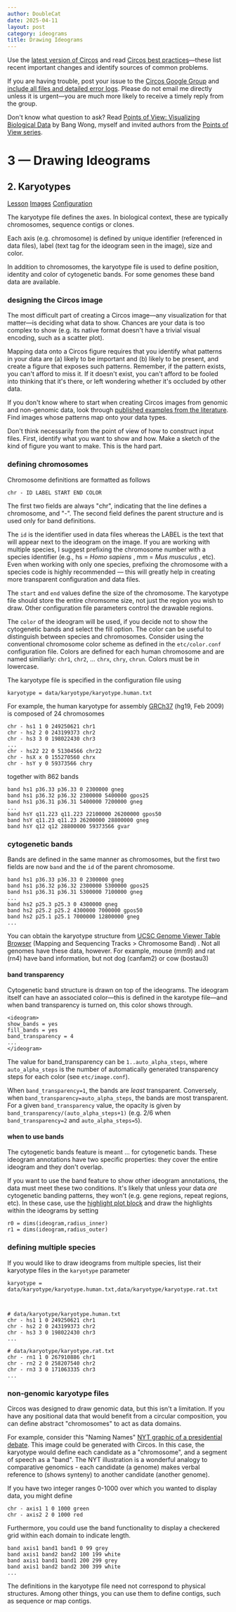 ```yaml
---
author: DoubleCat
date: 2025-04-11
layout: post
category: ideograms
title: Drawing Ideograms
---
```


Use the [latest version of Circos](/software/download/circos/) and read
[Circos best
practices](/documentation/tutorials/reference/best_practices/)—these list
recent important changes and identify sources of common problems.

If you are having trouble, post your issue to the [Circos Google
Group](https://groups.google.com/group/circos-data-visualization) and [include
all files and detailed error logs](/support/support/). Please do not email me
directly unless it is urgent—you are much more likely to receive a timely
reply from the group.

Don't know what question to ask? Read [Points of View: Visualizing Biological
Data](https://www.nature.com/nmeth/journal/v9/n12/full/nmeth.2258.html) by
Bang Wong, myself and invited authors from the [Points of View
series](https://mk.bcgsc.ca/pointsofview).

# 3 — Drawing Ideograms

## 2\. Karyotypes

[Lesson](/documentation/tutorials/ideograms/karyotypes/lesson)
[Images](/documentation/tutorials/ideograms/karyotypes/images)
[Configuration](/documentation/tutorials/ideograms/karyotypes/configuration)

The karyotype file defines the axes. In biological context, these are
typically chromosomes, sequence contigs or clones.

Each axis (e.g. chromosome) is defined by unique identifier (referenced in
data files), label (text tag for the ideogram seen in the image), size and
color.

In addition to chromosomes, the karyotype file is used to define position,
identity and color of cytogenetic bands. For some genomes these band data are
available.

### designing the Circos image

The most difficult part of creating a Circos image—any visualization for that
matter—is deciding what data to show. Chances are your data is too complex to
show (e.g. its native format doesn't have a trivial visual encoding, such as a
scatter plot).

Mapping data onto a Circos figure requires that you identify what patterns in
your data are (a) likely to be important and (b) likely to be present, and
create a figure that exposes such patterns. Remember, if the pattern exists,
you can't afford to miss it. If it doesn't exist, you can't afford to be
fooled into thinking that it's there, or left wondering whether it's occluded
by other data.

If you don't know where to start when creating Circos images from genomic and
non-genomic data, look through [published examples from the
literature](/images/scientific_literature/). Find images whose patterns map
onto your data types.

Don't think necessarily from the point of view of how to construct input
files. First, identify what you want to show and how. Make a sketch of the
kind of figure you want to make. This is the hard part.

### defining chromosomes

Chromosome definitions are formatted as follows

    
    
    chr - ID LABEL START END COLOR
    

The first two fields are always "chr", indicating that the line defines a
chromosome, and "-". The second field defines the parent structure and is used
only for band definitions.

The `id` is the identifier used in data files whereas the LABEL is the text
that will appear next to the ideogram on the image. If you are working with
multiple species, I suggest prefixing the chromosome number with a species
identifier (e.g., hs = _Homo sapiens_ , mm = _Mus musculus_ , etc). Even when
working with only one species, prefixing the chromosome with a species code is
highly recommended — this will greatly help in creating more transparent
configuration and data files.

The `start` and `end` values define the size of the chromosome. The karyotype
file should store the entire chromsome size, not just the region you wish to
draw. Other configuration file parameters control the drawable regions.

The `color` of the ideogram will be used, if you decide not to show the
cytogenetic bands and select the fill option. The color can be useful to
distinguish between species and chromosomes. Consider using the conventional
chromosome color scheme as defined in the `etc/color.conf` configuration file.
Colors are defined for each human chromosome and are named similiarly: `chr1`,
`chr2`, ... `chrx`, `chry`, `chrun`. Colors must be in lowercase.

The karyotype file is specified in the configuration file using

    
    
    karyotype = data/karyotype/karyotype.human.txt
    

For example, the human karyotype for assembly
[GRCh37](https://www.ncbi.nlm.nih.gov/assembly/2758/) (hg19, Feb 2009) is
composed of 24 chromosomes

    
    
    chr - hs1 1 0 249250621 chr1
    chr - hs2 2 0 243199373 chr2
    chr - hs3 3 0 198022430 chr3
    ...
    chr - hs22 22 0 51304566 chr22
    chr - hsX x 0 155270560 chrx
    chr - hsY y 0 59373566 chry
    

together with 862 bands

    
    
    band hs1 p36.33 p36.33 0 2300000 gneg
    band hs1 p36.32 p36.32 2300000 5400000 gpos25
    band hs1 p36.31 p36.31 5400000 7200000 gneg
    ...
    band hsY q11.223 q11.223 22100000 26200000 gpos50
    band hsY q11.23 q11.23 26200000 28800000 gneg
    band hsY q12 q12 28800000 59373566 gvar
    

### cytogenetic bands

Bands are defined in the same manner as chromosomes, but the first two fields
are now `band` and the `id` of the parent chromosome.

    
    
    band hs1 p36.33 p36.33 0 2300000 gneg
    band hs1 p36.32 p36.32 2300000 5300000 gpos25
    band hs1 p36.31 p36.31 5300000 7100000 gneg
    ...
    band hs2 p25.3 p25.3 0 4300000 gneg
    band hs2 p25.2 p25.2 4300000 7000000 gpos50
    band hs2 p25.1 p25.1 7000000 12800000 gneg
    ...
    

You can obtain the karyotype structure from [UCSC Genome Viewer Table
Browser](https://genome.ucsc.edu/cgi-bin/hgTables?command=start) (Mapping and
Sequencing Tracks > Chromosome Band) . Not all genomes have these data,
however. For example, mouse (mm9) and rat (rn4) have band information, but not
dog (canfam2) or cow (bostau3)

#### band transparency

Cytogenetic band structure is drawn on top of the ideograms. The ideogram
itself can have an associated color—this is defined in the karotype file—and
when band transparency is turned on, this color shows through.

    
    
    <ideogram>
    show_bands = yes
    fill_bands = yes
    band_transparency = 4
    ...
    </ideogram>
    

The value for band_transparency can be `1..auto_alpha_steps`, where
`auto_alpha_steps` is the number of automatically generated transparency steps
for each color (see `etc/image.conf`).

When `band_transparency=1`, the bands are _least_ transparent. Conversely,
when `band_transparency=auto_alpha_steps`, the bands are most transparent. For
a given `band_transparency` value, the opacity is given by
`band_transparency/(auto_alpha_steps+1)` (e.g. 2/6 when `band_transparency=2`
and `auto_alpha_steps=5`).

#### when to use bands

The cytogenetic bands feature is meant ... for cytogenetic bands. These
ideogram annotations have two specific properties: they cover the entire
ideogram and they don't overlap.

If you want to use the band feature to show other ideogram annotations, the
data must meet these two conditions. It's likely that unless your data _are_
cytogenetic banding patterns, they won't (e.g. gene regions, repeat regions,
etc). In these case, use the [highlight plot
block](/documentation/tutorials/highlights/on_data/) and draw the highlights
within the ideograms by setting

    
    
    r0 = dims(ideogram,radius_inner)
    r1 = dims(ideogram,radius_outer)
    

### defining multiple species

If you would like to draw ideograms from multiple species, list their
karyotype files in the `karyotype` parameter

    
    
    karyotype = data/karyotype/karyotype.human.txt,data/karyotype/karyotype.rat.txt
    
    
    
    # data/karyotype/karyotype.human.txt
    chr - hs1 1 0 249250621 chr1
    chr - hs2 2 0 243199373 chr2
    chr - hs3 3 0 198022430 chr3
    ...
    
    # data/karyotype/karyotype.rat.txt
    chr - rn1 1 0 267910886 chr1
    chr - rn2 2 0 258207540 chr2
    chr - rn3 3 0 171063335 chr3
    ...
    

### non-genomic karyotype files

Circos was designed to draw genomic data, but this isn't a limitation. If you
have any positional data that would benefit from a circular composition, you
can define abstract "chromosomes" to act as data domains.

For example, consider this "Naming Names" [NYT graphic of a presidential
debate](https://www.nytimes.com/interactive/2007/12/15/us/politics/DEBATE.html).
This image could be generated with Circos. In this case, the karyotype would
define each candidate as a "chromosome", and a segment of speech as a "band".
The NYT illustration is a wonderful analogy to comparative genomics - each
candidate (a genome) makes verbal reference to (shows synteny) to another
candidate (another genome).

If you have two integer ranges 0-1000 over which you wanted to display data,
you might define

    
    
    chr - axis1 1 0 1000 green
    chr - axis2 2 0 1000 red
    

Furthermore, you could use the band functionality to display a checkered grid
within each domain to indicate length.

    
    
    band axis1 band1 band1 0 99 grey
    band axis1 band2 band2 100 199 white
    band axis1 band1 band1 200 299 grey
    band axis1 band2 band2 300 399 white
    ...
    

The definitions in the karyotype file need not correspond to physical
structures. Among other things, you can use them to define contigs, such as
sequence or map contigs.

